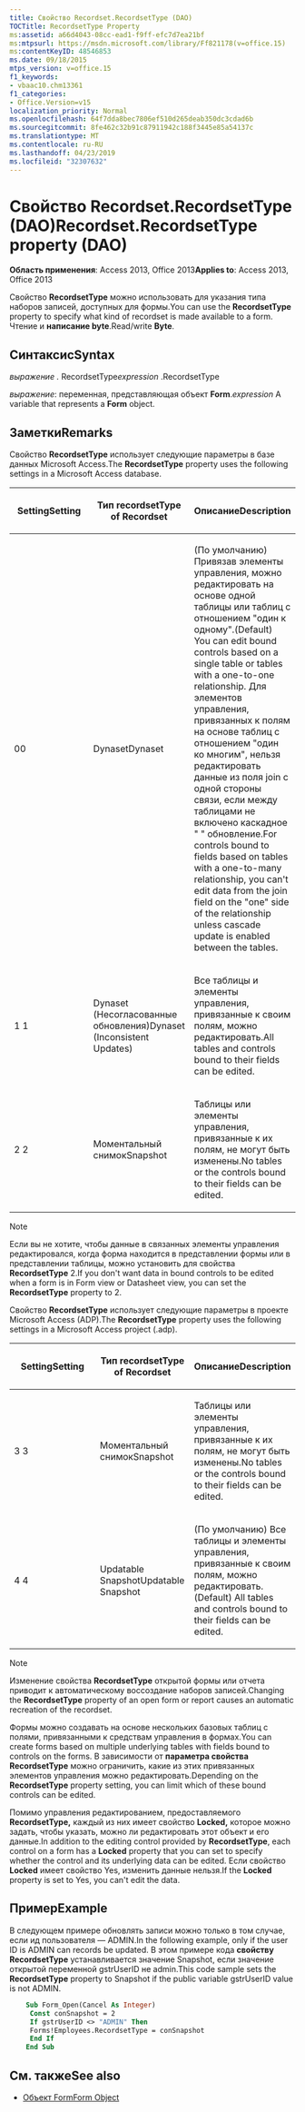 ```yaml
---
title: Свойство Recordset.RecordsetType (DAO)
TOCTitle: RecordsetType Property
ms:assetid: a66d4043-08cc-ead1-f9ff-efc7d7ea21bf
ms:mtpsurl: https://msdn.microsoft.com/library/Ff821178(v=office.15)
ms:contentKeyID: 48546853
ms.date: 09/18/2015
mtps_version: v=office.15
f1_keywords:
- vbaac10.chm13361
f1_categories:
- Office.Version=v15
localization_priority: Normal
ms.openlocfilehash: 64f7dda8bec7806ef510d265deab350dc3cdad6b
ms.sourcegitcommit: 8fe462c32b91c87911942c188f3445e85a54137c
ms.translationtype: MT
ms.contentlocale: ru-RU
ms.lasthandoff: 04/23/2019
ms.locfileid: "32307632"
---
```

# <a name="recordsetrecordsettype-property-dao"></a><span data-ttu-id="1391a-102">Свойство Recordset.RecordsetType (DAO)</span><span class="sxs-lookup"><span data-stu-id="1391a-102">Recordset.RecordsetType property (DAO)</span></span>

<span data-ttu-id="1391a-103">**Область применения**: Access 2013, Office 2013</span><span class="sxs-lookup"><span data-stu-id="1391a-103">**Applies to**: Access 2013, Office 2013</span></span>

<span data-ttu-id="1391a-104">Свойство **RecordsetType** можно использовать для указания типа наборов записей, доступных для формы.</span><span class="sxs-lookup"><span data-stu-id="1391a-104">You can use the **RecordsetType** property to specify what kind of recordset is made available to a form.</span></span> <span data-ttu-id="1391a-105">Чтение и **написание byte**.</span><span class="sxs-lookup"><span data-stu-id="1391a-105">Read/write **Byte**.</span></span>

## <a name="syntax"></a><span data-ttu-id="1391a-106">Синтаксис</span><span class="sxs-lookup"><span data-stu-id="1391a-106">Syntax</span></span>

<span data-ttu-id="1391a-107">*выражение .* RecordsetType</span><span class="sxs-lookup"><span data-stu-id="1391a-107">*expression* .RecordsetType</span></span>

<span data-ttu-id="1391a-108">*выражение*: переменная, представляющая объект **Form**.</span><span class="sxs-lookup"><span data-stu-id="1391a-108">*expression* A variable that represents a **Form** object.</span></span>

## <a name="remarks"></a><span data-ttu-id="1391a-109">Заметки</span><span class="sxs-lookup"><span data-stu-id="1391a-109">Remarks</span></span>

<span data-ttu-id="1391a-110">Свойство **RecordsetType** использует следующие параметры в базе данных Microsoft Access.</span><span class="sxs-lookup"><span data-stu-id="1391a-110">The **RecordsetType** property uses the following settings in a Microsoft Access database.</span></span>

<table>
<colgroup>
<col style="width: 33%" />
<col style="width: 33%" />
<col style="width: 33%" />
</colgroup>
<thead>
<tr class="header">
<th><p><span data-ttu-id="1391a-111">Setting</span><span class="sxs-lookup"><span data-stu-id="1391a-111">Setting</span></span></p></th>
<th><p><span data-ttu-id="1391a-112">Тип recordset</span><span class="sxs-lookup"><span data-stu-id="1391a-112">Type of Recordset</span></span></p></th>
<th><p><span data-ttu-id="1391a-113">Описание</span><span class="sxs-lookup"><span data-stu-id="1391a-113">Description</span></span></p></th>
</tr>
</thead>
<tbody>
<tr class="odd">
<td><p><span data-ttu-id="1391a-114">0</span><span class="sxs-lookup"><span data-stu-id="1391a-114">0</span></span></p></td>
<td><p><span data-ttu-id="1391a-115">Dynaset</span><span class="sxs-lookup"><span data-stu-id="1391a-115">Dynaset</span></span></p></td>
<td><p><span data-ttu-id="1391a-116">(По умолчанию) Привязав элементы управления, можно редактировать на основе одной таблицы или таблиц с отношением "один к одному".</span><span class="sxs-lookup"><span data-stu-id="1391a-116">(Default) You can edit bound controls based on a single table or tables with a one-to-one relationship.</span></span> <span data-ttu-id="1391a-117">Для элементов управления, привязанных к полям на основе таблиц с отношением "один ко многим", нельзя редактировать данные из поля join с одной стороны связи, если между таблицами не включено каскадное &quot; &quot; обновление.</span><span class="sxs-lookup"><span data-stu-id="1391a-117">For controls bound to fields based on tables with a one-to-many relationship, you can't edit data from the join field on the &quot;one&quot; side of the relationship unless cascade update is enabled between the tables.</span></span></p></td>
</tr>
<tr class="even">
<td><p><span data-ttu-id="1391a-118">1 </span><span class="sxs-lookup"><span data-stu-id="1391a-118">1</span></span></p></td>
<td><p><span data-ttu-id="1391a-119">Dynaset (Несогласованные обновления)</span><span class="sxs-lookup"><span data-stu-id="1391a-119">Dynaset (Inconsistent Updates)</span></span></p></td>
<td><p><span data-ttu-id="1391a-120">Все таблицы и элементы управления, привязанные к своим полям, можно редактировать.</span><span class="sxs-lookup"><span data-stu-id="1391a-120">All tables and controls bound to their fields can be edited.</span></span></p></td>
</tr>
<tr class="odd">
<td><p><span data-ttu-id="1391a-121">2 </span><span class="sxs-lookup"><span data-stu-id="1391a-121">2</span></span></p></td>
<td><p><span data-ttu-id="1391a-122">Моментальный снимок</span><span class="sxs-lookup"><span data-stu-id="1391a-122">Snapshot</span></span></p></td>
<td><p><span data-ttu-id="1391a-123">Таблицы или элементы управления, привязанные к их полям, не могут быть изменены.</span><span class="sxs-lookup"><span data-stu-id="1391a-123">No tables or the controls bound to their fields can be edited.</span></span></p></td>
</tr>
</tbody>
</table>

> [!NOTE]
> <span data-ttu-id="1391a-124">Если вы не хотите, чтобы данные в связанных элементы управления редактировался, когда форма находится в представлении формы или в представлении таблицы, можно установить для свойства **RecordsetType** 2.</span><span class="sxs-lookup"><span data-stu-id="1391a-124">If you don't want data in bound controls to be edited when a form is in Form view or Datasheet view, you can set the **RecordsetType** property to 2.</span></span>

<span data-ttu-id="1391a-125">Свойство **RecordsetType** использует следующие параметры в проекте Microsoft Access (ADP).</span><span class="sxs-lookup"><span data-stu-id="1391a-125">The **RecordsetType** property uses the following settings in a Microsoft Access project (.adp).</span></span>

<table>
<colgroup>
<col style="width: 33%" />
<col style="width: 33%" />
<col style="width: 33%" />
</colgroup>
<thead>
<tr class="header">
<th><p><span data-ttu-id="1391a-126">Setting</span><span class="sxs-lookup"><span data-stu-id="1391a-126">Setting</span></span></p></th>
<th><p><span data-ttu-id="1391a-127">Тип recordset</span><span class="sxs-lookup"><span data-stu-id="1391a-127">Type of Recordset</span></span></p></th>
<th><p><span data-ttu-id="1391a-128">Описание</span><span class="sxs-lookup"><span data-stu-id="1391a-128">Description</span></span></p></th>
</tr>
</thead>
<tbody>
<tr class="odd">
<td><p><span data-ttu-id="1391a-129">3 </span><span class="sxs-lookup"><span data-stu-id="1391a-129">3</span></span></p></td>
<td><p><span data-ttu-id="1391a-130">Моментальный снимок</span><span class="sxs-lookup"><span data-stu-id="1391a-130">Snapshot</span></span></p></td>
<td><p><span data-ttu-id="1391a-131">Таблицы или элементы управления, привязанные к их полям, не могут быть изменены.</span><span class="sxs-lookup"><span data-stu-id="1391a-131">No tables or the controls bound to their fields can be edited.</span></span></p></td>
</tr>
<tr class="even">
<td><p><span data-ttu-id="1391a-132">4 </span><span class="sxs-lookup"><span data-stu-id="1391a-132">4</span></span></p></td>
<td><p><span data-ttu-id="1391a-133">Updatable Snapshot</span><span class="sxs-lookup"><span data-stu-id="1391a-133">Updatable Snapshot</span></span></p></td>
<td><p><span data-ttu-id="1391a-134">(По умолчанию) Все таблицы и элементы управления, привязанные к своим полям, можно редактировать.</span><span class="sxs-lookup"><span data-stu-id="1391a-134">(Default) All tables and controls bound to their fields can be edited.</span></span></p></td>
</tr>
</tbody>
</table>

> [!NOTE]
> <span data-ttu-id="1391a-135">Изменение свойства **RecordsetType** открытой формы или отчета приводит к автоматическому воссоздание наборов записей.</span><span class="sxs-lookup"><span data-stu-id="1391a-135">Changing the **RecordsetType** property of an open form or report causes an automatic recreation of the recordset.</span></span>

<span data-ttu-id="1391a-136">Формы можно создавать на основе нескольких базовых таблиц с полями, привязанными к средствам управления в формах.</span><span class="sxs-lookup"><span data-stu-id="1391a-136">You can create forms based on multiple underlying tables with fields bound to controls on the forms.</span></span> <span data-ttu-id="1391a-137">В зависимости от **параметра свойства RecordsetType** можно ограничить, какие из этих привязанных элементов управления можно редактировать.</span><span class="sxs-lookup"><span data-stu-id="1391a-137">Depending on the **RecordsetType** property setting, you can limit which of these bound controls can be edited.</span></span>

<span data-ttu-id="1391a-138">Помимо управления редактированием, предоставляемого **RecordsetType,** каждый из них имеет свойство **Locked,** которое можно задать, чтобы указать, можно ли редактировать этот объект и его данные.</span><span class="sxs-lookup"><span data-stu-id="1391a-138">In addition to the editing control provided by **RecordsetType**, each control on a form has a **Locked** property that you can set to specify whether the control and its underlying data can be edited.</span></span> <span data-ttu-id="1391a-139">Если свойство **Locked** имеет свойство Yes, изменить данные нельзя.</span><span class="sxs-lookup"><span data-stu-id="1391a-139">If the **Locked** property is set to Yes, you can't edit the data.</span></span>

## <a name="example"></a><span data-ttu-id="1391a-140">Пример</span><span class="sxs-lookup"><span data-stu-id="1391a-140">Example</span></span>

<span data-ttu-id="1391a-141">В следующем примере обновлять записи можно только в том случае, если ид пользователя — ADMIN.</span><span class="sxs-lookup"><span data-stu-id="1391a-141">In the following example, only if the user ID is ADMIN can records be updated.</span></span> <span data-ttu-id="1391a-142">В этом примере кода **свойству RecordsetType** устанавливается значение Snapshot, если значение открытой переменной gstrUserID не admin.</span><span class="sxs-lookup"><span data-stu-id="1391a-142">This code sample sets the **RecordsetType** property to Snapshot if the public variable gstrUserID value is not ADMIN.</span></span>

```vb
    Sub Form_Open(Cancel As Integer) 
     Const conSnapshot = 2 
     If gstrUserID <> "ADMIN" Then 
     Forms!Employees.RecordsetType = conSnapshot 
     End If 
    End Sub
```

## <a name="see-also"></a><span data-ttu-id="1391a-143">См. также</span><span class="sxs-lookup"><span data-stu-id="1391a-143">See also</span></span>

- [<span data-ttu-id="1391a-144">Объект Form</span><span class="sxs-lookup"><span data-stu-id="1391a-144">Form Object</span></span>](https://docs.microsoft.com/office/vba/api/Access.Form)


